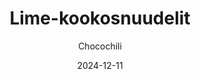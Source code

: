 ---
title: "Lime-kookosnuudelit"
image: "https://vegaanibotti.lauravuo.me/2024/12/2024-12-11_small.png"
date: 2024-12-11
receipt_url: "https://chocochili.net/2009/04/lime-kookosnuudelit/"
author: "Chocochili"
---